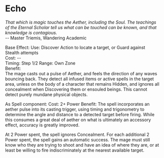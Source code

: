# Echo

*That which is magic touches the Aether, including the Soul. The teachings of the Eternal Scholar tell us what can be touched can be known, and that knowledge is contagious.*  
-- Master Triemis, Wandering Academic

Base Effect:
Use: Discover Action to locate a target, or Guard against Stealth attempts  
Cost: --  
Timing: Step 1/2
Range: Own Zone  
Benefit:  
The mage casts out a pulse of Aether, and feels the direction of any waves bouncing back. They detect all infused items or active spells in the target area, unless on the body of a character that remains Hidden, and ignores all concealment when Discovering them or ensouled beings. This cannot detect purely mundane physical objects.

As Spell component:
Cost: 2+ Power
Benefit: The spell incorporates an aether pulse into its casting trigger, using timing and trigonometry to determine the angle and distance to a detected target before firing. While this consumes a great deal of aether on what is ultimately an accessory effect, accuracy is greatly improved.

At 2 Power spent, the spell ignores Concealment. For each additional 2 Power spent, the spell gains an automatic success. The mage must still know who they are trying to shoot and have an idea of where they are, or at least be willing to fire indiscriminately at the nearest available target.